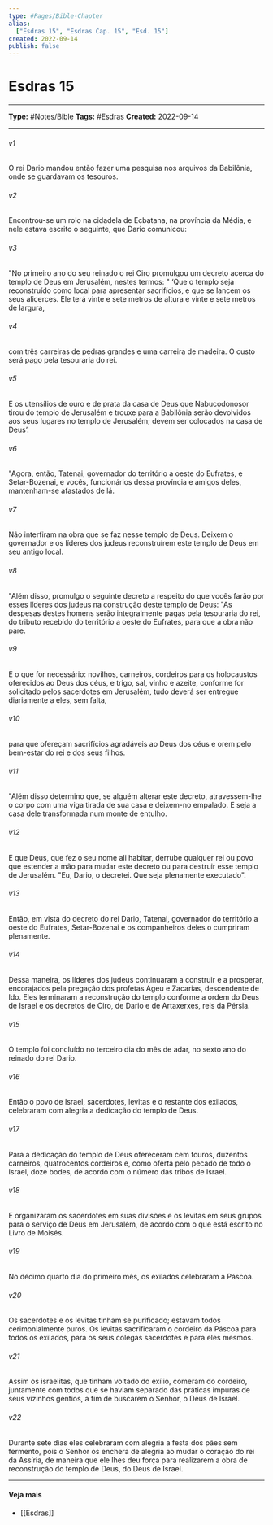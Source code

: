 ```yaml
---
type: #Pages/Bible-Chapter
alias:
  ["Esdras 15", "Esdras Cap. 15", "Esd. 15"]
created: 2022-09-14
publish: false
---
```


# Esdras 15

---

**Type:** #Notes/Bible
**Tags:** #Esdras
**Created:** 2022-09-14

---

###### v1
O rei Dario mandou então fazer uma pesquisa nos arquivos da Babilônia, onde se guardavam os tesouros.
###### v2
Encontrou-se um rolo na cidadela de Ecbatana, na província da Média, e nele estava escrito o seguinte, que Dario comunicou:
###### v3
"No primeiro ano do seu reinado o rei Ciro promulgou um decreto acerca do templo de Deus em Jerusalém, nestes termos: " ‘Que o templo seja reconstruído como local para apresentar sacrifícios, e que se lancem os seus alicerces. Ele terá vinte e sete metros de altura e vinte e sete metros de largura,
###### v4
com três carreiras de pedras grandes e uma carreira de madeira. O custo será pago pela tesouraria do rei.
###### v5
E os utensílios de ouro e de prata da casa de Deus que Nabucodonosor tirou do templo de Jerusalém e trouxe para a Babilônia serão devolvidos aos seus lugares no templo de Jerusalém; devem ser colocados na casa de Deus’.
###### v6
"Agora, então, Tatenai, governador do território a oeste do Eufrates, e Setar-Bozenai, e vocês, funcionários dessa província e amigos deles, mantenham-se afastados de lá.
###### v7
Não interfiram na obra que se faz nesse templo de Deus. Deixem o governador e os líderes dos judeus reconstruírem este templo de Deus em seu antigo local.
###### v8
"Além disso, promulgo o seguinte decreto a respeito do que vocês farão por esses líderes dos judeus na construção deste templo de Deus: "As despesas destes homens serão integralmente pagas pela tesouraria do rei, do tributo recebido do território a oeste do Eufrates, para que a obra não pare.
###### v9
E o que for necessário: novilhos, carneiros, cordeiros para os holocaustos oferecidos ao Deus dos céus, e trigo, sal, vinho e azeite, conforme for solicitado pelos sacerdotes em Jerusalém, tudo deverá ser entregue diariamente a eles, sem falta,
###### v10
para que ofereçam sacrifícios agradáveis ao Deus dos céus e orem pelo bem-estar do rei e dos seus filhos.
###### v11
"Além disso determino que, se alguém alterar este decreto, atravessem-lhe o corpo com uma viga tirada de sua casa e deixem-no empalado. E seja a casa dele transformada num monte de entulho.
###### v12
E que Deus, que fez o seu nome ali habitar, derrube qualquer rei ou povo que estender a mão para mudar este decreto ou para destruir esse templo de Jerusalém. "Eu, Dario, o decretei. Que seja plenamente executado".
###### v13
Então, em vista do decreto do rei Dario, Tatenai, governador do território a oeste do Eufrates, Setar-Bozenai e os companheiros deles o cumpriram plenamente.
###### v14
Dessa maneira, os líderes dos judeus continuaram a construir e a prosperar, encorajados pela pregação dos profetas Ageu e Zacarias, descendente de Ido. Eles terminaram a reconstrução do templo conforme a ordem do Deus de Israel e os decretos de Ciro, de Dario e de Artaxerxes, reis da Pérsia.
###### v15
O templo foi concluído no terceiro dia do mês de adar, no sexto ano do reinado do rei Dario.
###### v16
Então o povo de Israel, sacerdotes, levitas e o restante dos exilados, celebraram com alegria a dedicação do templo de Deus.
###### v17
Para a dedicação do templo de Deus ofereceram cem touros, duzentos carneiros, quatrocentos cordeiros e, como oferta pelo pecado de todo o Israel, doze bodes, de acordo com o número das tribos de Israel.
###### v18
E organizaram os sacerdotes em suas divisões e os levitas em seus grupos para o serviço de Deus em Jerusalém, de acordo com o que está escrito no Livro de Moisés.
###### v19
No décimo quarto dia do primeiro mês, os exilados celebraram a Páscoa.
###### v20
Os sacerdotes e os levitas tinham se purificado; estavam todos cerimonialmente puros. Os levitas sacrificaram o cordeiro da Páscoa para todos os exilados, para os seus colegas sacerdotes e para eles mesmos.
###### v21
Assim os israelitas, que tinham voltado do exílio, comeram do cordeiro, juntamente com todos que se haviam separado das práticas impuras de seus vizinhos gentios, a fim de buscarem o Senhor, o Deus de Israel.
###### v22
Durante sete dias eles celebraram com alegria a festa dos pães sem fermento, pois o Senhor os enchera de alegria ao mudar o coração do rei da Assíria, de maneira que ele lhes deu força para realizarem a obra de reconstrução do templo de Deus, do Deus de Israel.


---

#### Veja mais

- [[Esdras]]
